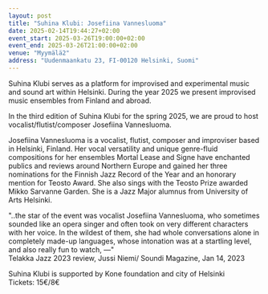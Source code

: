 ```yaml
---
layout: post
title: "Suhina Klubi: Josefiina Vannesluoma"
date: 2025-02-14T19:44:27+02:00
event_start: 2025-03-26T19:00:00+02:00
event_end: 2025-03-26T21:00:00+02:00
venue: "Myymälä2"
address: "Uudenmaankatu 23, FI-00120 Helsinki, Suomi"
---
```


Suhina Klubi serves as a platform for improvised and experimental music and sound art within Helsinki. During the year 2025 we present improvised music ensembles from Finland and abroad.  
  
In the third edition of Suhina Klubi for the spring 2025, we are proud to host vocalist/flutist/composer Josefiina Vannesluoma.  
  
Josefiina Vannesluoma is a vocalist, flutist, composer and improviser based in Helsinki, Finland. Her vocal versatility and unique genre-fluid compositions for her ensembles Mortal Lease and Signe have enchanted publics and reviews around Northern Europe and gained her three nominations for the Finnish Jazz Record of the Year and an honorary mention for Teosto Award. She also sings with the Teosto Prize awarded Mikko Sarvanne Garden. She is a Jazz Major alumnus from University of Arts Helsinki.  
  
"..the star of the event was vocalist Josefiina Vannesluoma, who sometimes sounded like an opera singer and often took on very different characters with her voice. In the wildest of them, she had whole conversations alone in completely made-up languages, whose intonation was at a startling level, and also really fun to watch, —"  
Telakka Jazz 2023 review, Jussi Niemi/ Soundi Magazine, Jan 14, 2023  
  
Suhina Klubi is supported by Kone foundation and city of Helsinki  
Tickets: 15€/8€
